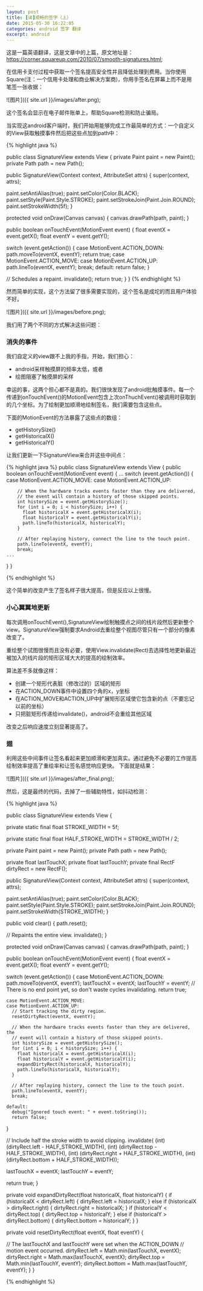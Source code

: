 ```yaml
---
layout: post
title: [译]顺畅的签字（上）
date: 2015-05-30 16:22:05
categories: android 签字 翻译
excerpt: android
---
```


这是一篇英语翻译，这是文章中的上篇，原文地址是：https://corner.squareup.com/2010/07/smooth-signatures.html;

在信用卡支付过程中获取一个签名提高安全性并且降低处理到费用。当你使用Square(注：一个信用卡处理和商业解决方案商)，你用手签名在屏幕上而不是用笔签一张收据：

  ![图片]({{ site.url }}/images/after.png);

这个签名会显示在电子邮件账单上，帮助Square检测和防止骗局。

当实现这android客户端时，我们开始用能够完成工作最简单的方式：一个自定义的View获取触摸事件然后把这些点加到path中：

 {% highlight java %}

 public class SignatureView extends View {
 private Paint paint = new Paint();
 private Path path = new Path();

 public SignatureView(Context context, AttributeSet attrs) {
   super(context, attrs);

   paint.setAntiAlias(true);
   paint.setColor(Color.BLACK);
   paint.setStyle(Paint.Style.STROKE);
   paint.setStrokeJoin(Paint.Join.ROUND);
   paint.setStrokeWidth(5f);
 }

 protected void onDraw(Canvas canvas) {
   canvas.drawPath(path, paint);
 }

 public boolean onTouchEvent(MotionEvent event) {
   float eventX = event.getX();
   float eventY = event.getY();

   switch (event.getAction()) {
     case MotionEvent.ACTION_DOWN:
       path.moveTo(eventX, eventY);
       return true;
     case MotionEvent.ACTION_MOVE:
     case MotionEvent.ACTION_UP:
       path.lineTo(eventX, eventY);
       break;
     default:
       return false;
   }

   // Schedules a repaint.
   invalidate();
   return true;
 }
}
 {% endhighlight %}

 然而简单的实现，这个方法留了很多需要实现的，这个签名是成坨的而且用户体验不好。

 ![图片]({{ site.url }}/images/before.png);

我们用了两个不同的方式解决这些问题：
  <h3>消失的事件</h3>
  我们自定义的view跟不上我的手指，开始，我们担心：
    <ul>
      <li>android采样触摸屏的频率太低，或者</li>
      <li>绘图阻塞了触摸屏的采样</li>
    </ul>
幸运的事，这两个担心都不是真的。我们很快发现了android批触摸事件。每一个传递到onTouchEvent()的MotionEvent包含上次onThuchEvent()被调用时获取到的几个坐标。为了绘制更加顺滑地绘制签名，我们需要包含这些点。

下面的MotionEvent的方法暴露了这些点的数组：
  <ul>
    <li>getHistorySize()</li>
    <li>getHistoricalX()</li>
    <li>getHistoricalY()</li>
  </ul>

让我们更新一下SignatureView来合并这些中间点：

 {% highlight java %}
 public class SignatureView extends View {
  public boolean onTouchEvent(MotionEvent event) {
    ...
    switch (event.getAction()) {
      case MotionEvent.ACTION_MOVE:
      case MotionEvent.ACTION_UP:

        // When the hardware tracks events faster than they are delivered,
        // the event will contain a history of those skipped points.
        int historySize = event.getHistorySize();
        for (int i = 0; i < historySize; i++) {
          float historicalX = event.getHistoricalX(i);
          float historicalY = event.getHistoricalY(i);
          path.lineTo(historicalX, historicalY);
        }

        // After replaying history, connect the line to the touch point.
        path.lineTo(eventX, eventY);
        break;
    ...
  }
}
 
{% endhighlight %}

 这个简单的改变产生了签名样子很大提高，但是反应以上很慢。

 <h3>小心翼翼地更新</h3>

 每次调用onTouchEvent(),SignatureView绘制触摸点之间的线片段然后更新整个view。SignatureView强制要求Android去重绘整个视图尽管只有一个部分的像素改变了。

 重绘整个试图很慢而且没有必要，使用View.invalidate(Rect)去选择性地更新最近被加入的线片段的矩形区域大大的提高的绘制效率。

 算法差不多就像这样：
  <ul>
    <li>创建一个矩形代表脏（修改过的）区域的矩形</li>
    <li>在ACTION_DOWN事件中设置四个角的x，y坐标</li>
    <li>在ACTION_MOVE和ACTION_UP中扩展矩形区域使它包含新的点（不要忘记以前的坐标）</li>
    <li>只把脏矩形传递给invalidate()，android不会重绘其他区域</li>
  </ul>
改变之后响应速度立刻显著提高了。

<h3>翅</h3>

利用这些中间事件让签名看起来更加顺滑和更加真实。通过避免不必要的工作提高绘制效率提高了重绘率和让签名感觉响应更快。
下面就是结果：

![图片]({{ site.url }}/images/after_final.png);

然后，这是最终的代码，去掉了一些辅助特性，如抖动检测：

{% highlight java %}

public class SignatureView extends View {

private static final float STROKE_WIDTH = 5f;

private static final float HALF_STROKE_WIDTH = STROKE_WIDTH / 2;

private Paint paint = new Paint();
private Path path = new Path();


private float lastTouchX;
private float lastTouchY;
private final RectF dirtyRect = new RectF();

public SignatureView(Context context, AttributeSet attrs) {
  super(context, attrs);

  paint.setAntiAlias(true);
  paint.setColor(Color.BLACK);
  paint.setStyle(Paint.Style.STROKE);
  paint.setStrokeJoin(Paint.Join.ROUND);
  paint.setStrokeWidth(STROKE_WIDTH);
}


public void clear() {
  path.reset();

  // Repaints the entire view.
  invalidate();
}

protected void onDraw(Canvas canvas) {
  canvas.drawPath(path, paint);
}


public boolean onTouchEvent(MotionEvent event) {
  float eventX = event.getX();
  float eventY = event.getY();

  switch (event.getAction()) {
    case MotionEvent.ACTION_DOWN:
      path.moveTo(eventX, eventY);
      lastTouchX = eventX;
      lastTouchY = eventY;
      // There is no end point yet, so don't waste cycles invalidating.
      return true;

    case MotionEvent.ACTION_MOVE:
    case MotionEvent.ACTION_UP:
      // Start tracking the dirty region.
      resetDirtyRect(eventX, eventY);

      // When the hardware tracks events faster than they are delivered, the
      // event will contain a history of those skipped points.
      int historySize = event.getHistorySize();
      for (int i = 0; i < historySize; i++) {
        float historicalX = event.getHistoricalX(i);
        float historicalY = event.getHistoricalY(i);
        expandDirtyRect(historicalX, historicalY);
        path.lineTo(historicalX, historicalY);
      }

      // After replaying history, connect the line to the touch point.
      path.lineTo(eventX, eventY);
      break;

    default:
      debug("Ignored touch event: " + event.toString());
      return false;
  }

  // Include half the stroke width to avoid clipping.
  invalidate(
      (int) (dirtyRect.left - HALF_STROKE_WIDTH),
      (int) (dirtyRect.top - HALF_STROKE_WIDTH),
      (int) (dirtyRect.right + HALF_STROKE_WIDTH),
      (int) (dirtyRect.bottom + HALF_STROKE_WIDTH));

  lastTouchX = eventX;
  lastTouchY = eventY;

  return true;
}


private void expandDirtyRect(float historicalX, float historicalY) {
  if (historicalX < dirtyRect.left) {
    dirtyRect.left = historicalX;
  } else if (historicalX > dirtyRect.right) {
    dirtyRect.right = historicalX;
  }
  if (historicalY < dirtyRect.top) {
    dirtyRect.top = historicalY;
  } else if (historicalY > dirtyRect.bottom) {
    dirtyRect.bottom = historicalY;
  }
}


private void resetDirtyRect(float eventX, float eventY) {

  // The lastTouchX and lastTouchY were set when the ACTION_DOWN
  // motion event occurred.
  dirtyRect.left = Math.min(lastTouchX, eventX);
  dirtyRect.right = Math.max(lastTouchX, eventX);
  dirtyRect.top = Math.min(lastTouchY, eventY);
  dirtyRect.bottom = Math.max(lastTouchY, eventY);
}
}

{% endhighlight %}
